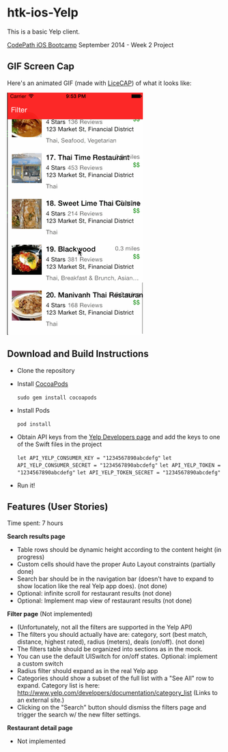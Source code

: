 htk-ios-Yelp
============

This is a basic Yelp client.

[CodePath iOS Bootcamp](http://codepath.com/iosbootcamp) September 2014 - Week 2 Project

## GIF Screen Cap

Here's an animated GIF (made with [LiceCAP](http://www.cockos.com/licecap/)) of what it looks like:

![](https://raw.githubusercontent.com/hacktoolkit/htk-ios-Yelp/master/yelp_screencap_jontsai_20140923.gif)

## Download and Build Instructions

* Clone the repository
* Install [CocoaPods](http://cocoapods.org/)

  `sudo gem install cocoapods`
* Install Pods

  `pod install`
* Obtain API keys from the [Yelp Developers page](http://www.yelp.com/developers/manage_api_keys) and add the keys to one of the Swift files in the project

  `let API_YELP_CONSUMER_KEY = "1234567890abcdefg"`
  `let API_YELP_CONSUMER_SECRET = "1234567890abcdefg"`
  `let API_YELP_TOKEN = "1234567890abcdefg"`
  `let API_YELP_TOKEN_SECRET = "1234567890abcdefg"`
* Run it!

## Features (User Stories)

Time spent: 7 hours

**Search results page**

* Table rows should be dynamic height according to the content height (in progress)
* Custom cells should have the proper Auto Layout constraints (partially done)
* Search bar should be in the navigation bar (doesn't have to expand to show location like the real Yelp app does). (not done)
* Optional: infinite scroll for restaurant results (not done)
* Optional: Implement map view of restaurant results (not done)

**Filter page** (Not implemented)

* (Unfortunately, not all the filters are supported in the Yelp API)
* The filters you should actually have are: category, sort (best match, distance, highest rated), radius (meters), deals (on/off). (not done)
* The filters table should be organized into sections as in the mock.
* You can use the default UISwitch for on/off states. Optional: implement a custom switch
* Radius filter should expand as in the real Yelp app
* Categories should show a subset of the full list with a "See All" row to expand. Category list is here: http://www.yelp.com/developers/documentation/category_list (Links to an external site.)
* Clicking on the "Search" button should dismiss the filters page and trigger the search w/ the new filter settings.

**Restaurant detail page**

* Not implemented
